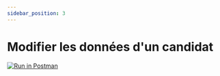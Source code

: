 ```yaml
---
sidebar_position: 3
---
```

# Modifier les données d'un candidat

[![Run in Postman](https://run.pstmn.io/button.svg)](https://god.postman.co/run-collection/a1f844dea5bb01a0bb87?action=collection%2Fimport)
